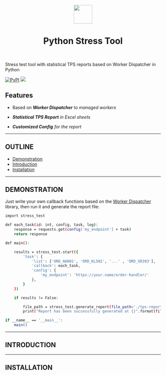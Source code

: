 <p align="center">
    <a href="https://www.python.org/psf-landing/" target="_blank">
        <img src="https://www.python.org/static/community_logos/python-logo.png" height="60px">
    </a>
    <h1 align="center">Python Stress Tool</h1>
    <br>
</p>

Stress test tool with statistical TPS reports based on Worker Dispatcher in Python

[![PyPI](https://img.shields.io/pypi/v/worker-dispatcher)](https://pypi.org/project/stress-tool/)
![](https://img.shields.io/pypi/implementation/stress-tool)



Features
--------

- Based on ***Worker Dispatcher** to managed workers*

- ***Statistical TPS Report** in Excel sheets*

- ***Customized Config** for the report*  


---

OUTLINE
-------

- [Demonstration](#demonstration)
- [Introduction](#introduction)
- [Installation](#installation)

---

DEMONSTRATION
-------------

Just write your own callback functions based on the [Worker Dispatcher](https://github.com/yidas/python-worker-dispatcher) library, then run it and generate the report file:

```bash
import stress_test

def each_task(id: int, config, task, log):
    response = requests.get(config['my_endpoint'] + task)
    return response

def main():

    results = stress_test.start({
        'task': {
            'list': ['ORD_AH001', 'ORD_KL502', '...' , 'ORD_GR393'],
            'callback': each_task,
            'config': {
                'my_endpoint': 'https://your.name/order-handler/'
            },
        }
    })

    if results != False:

        file_path = stress_test.generate_report(file_path='./tps-report.xlsx')
        print("Report has been successfully generated at {}".format(file_path))

if __name__ == '__main__':
    main()
```

---

INTRODUCTION
------------




---

INSTALLATION
------------
